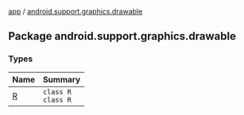 [app](../index.md) / [android.support.graphics.drawable](./index.md)

## Package android.support.graphics.drawable

### Types

| Name | Summary |
|---|---|
| [R](-r/index.md) | `class R`<br>`class R` |
